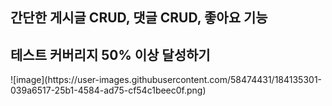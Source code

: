 <h2>간단한 게시글 CRUD, 댓글 CRUD, 좋아요 기능</h2>
<h2> 테스트 커버리지 50% 이상 달성하기</h2>
![image](https://user-images.githubusercontent.com/58474431/184135301-039a6517-25b1-4584-ad75-cf54c1beec0f.png)
